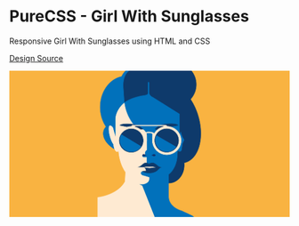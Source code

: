 # PureCSS - Girl With Sunglasses

Responsive Girl With Sunglasses using HTML and CSS

[Design Source](https://www.vectorstock.com/royalty-free-vector/fashion-portrait-of-a-model-girl-with-sunglasses-vector-22319637)

<div align="center">
   <img src="screenshot.png" width="800" />
</div
